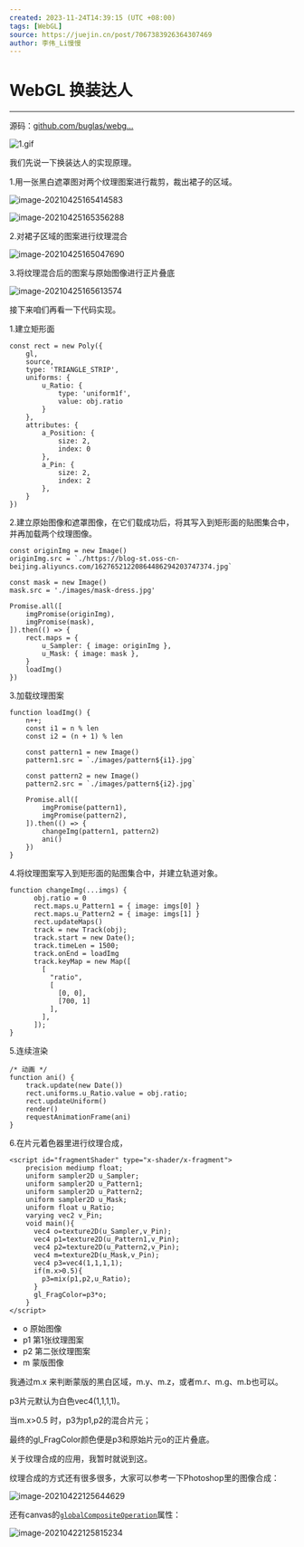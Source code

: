 ```yaml
---
created: 2023-11-24T14:39:15 (UTC +08:00)
tags: [WebGL]
source: https://juejin.cn/post/7067383926364307469
author: 李伟_Li慢慢
---
```


# WebGL 换装达人

---
源码：[github.com/buglas/webg…](https://link.juejin.cn/?target=https%3A%2F%2Fgithub.com%2Fbuglas%2Fwebgl-lesson "https://github.com/buglas/webgl-lesson")

![1.gif](assets/0ca658967b824b99aa5ed0c81d4b3458tplv-k3u1fbpfcp-zoom-in-crop-mark1512000.webp)

我们先说一下换装达人的实现原理。

1.用一张黑白遮罩图对两个纹理图案进行裁剪，裁出裙子的区域。

![image-20210425165414583](assets/5f0ab14096f847998d74e074496b25ectplv-k3u1fbpfcp-zoom-in-crop-mark1512000.webp)

![image-20210425165356288](assets/4a7c80ab3417467abfb4c83a5fa17cbbtplv-k3u1fbpfcp-zoom-in-crop-mark1512000.webp)

2.对裙子区域的图案进行纹理混合

![image-20210425165047690](assets/c90e7ce131494508b24765b3b0c18751tplv-k3u1fbpfcp-zoom-in-crop-mark1512000.webp)

3.将纹理混合后的图案与原始图像进行正片叠底

![image-20210425165613574](assets/904430a61d3e404d82cf9d62bb0075cftplv-k3u1fbpfcp-zoom-in-crop-mark1512000.webp)

接下来咱们再看一下代码实现。

1.建立矩形面

```
const rect = new Poly({
    gl,
    source,
    type: 'TRIANGLE_STRIP',
    uniforms: {
        u_Ratio: {
            type: 'uniform1f',
            value: obj.ratio
        }
    },
    attributes: {
        a_Position: {
            size: 2,
            index: 0
        },
        a_Pin: {
            size: 2,
            index: 2
        },
    }
})
```

2.建立原始图像和遮罩图像，在它们载成功后，将其写入到矩形面的贴图集合中，并再加载两个纹理图像。

```
const originImg = new Image()
originImg.src = `./https://blog-st.oss-cn-beijing.aliyuncs.com/16276521220864486294203747374.jpg`

const mask = new Image()
mask.src = './images/mask-dress.jpg'

Promise.all([
    imgPromise(originImg),
    imgPromise(mask),
]).then(() => {
    rect.maps = {
        u_Sampler: { image: originImg },
        u_Mask: { image: mask },
    }
    loadImg()
})
```

3.加载纹理图案

```
function loadImg() {
    n++;
    const i1 = n % len
    const i2 = (n + 1) % len

    const pattern1 = new Image()
    pattern1.src = `./images/pattern${i1}.jpg`

    const pattern2 = new Image()
    pattern2.src = `./images/pattern${i2}.jpg`

    Promise.all([
        imgPromise(pattern1),
        imgPromise(pattern2),
    ]).then(() => {
        changeImg(pattern1, pattern2)
        ani()
    })
}
```

4.将纹理图案写入到矩形面的贴图集合中，并建立轨道对象。

```
function changeImg(...imgs) {
      obj.ratio = 0
      rect.maps.u_Pattern1 = { image: imgs[0] }
      rect.maps.u_Pattern2 = { image: imgs[1] }
      rect.updateMaps()
      track = new Track(obj);
      track.start = new Date();
      track.timeLen = 1500;
      track.onEnd = loadImg
      track.keyMap = new Map([
        [
          "ratio",
          [
            [0, 0],
            [700, 1]
          ],
        ],
      ]);
}
```

5.连续渲染

```
/* 动画 */
function ani() {
    track.update(new Date())
    rect.uniforms.u_Ratio.value = obj.ratio;
    rect.updateUniform()
    render()
    requestAnimationFrame(ani)
}
```

6.在片元着色器里进行纹理合成，

```
<script id="fragmentShader" type="x-shader/x-fragment">
    precision mediump float;
    uniform sampler2D u_Sampler;
    uniform sampler2D u_Pattern1;
    uniform sampler2D u_Pattern2;
    uniform sampler2D u_Mask;
    uniform float u_Ratio;
    varying vec2 v_Pin;
    void main(){
      vec4 o=texture2D(u_Sampler,v_Pin);
      vec4 p1=texture2D(u_Pattern1,v_Pin);
      vec4 p2=texture2D(u_Pattern2,v_Pin);
      vec4 m=texture2D(u_Mask,v_Pin);
      vec4 p3=vec4(1,1,1,1);
      if(m.x>0.5){
        p3=mix(p1,p2,u_Ratio);
      }
      gl_FragColor=p3*o;
    }
</script>
```

-   o 原始图像
-   p1 第1张纹理图案
-   p2 第二张纹理图案
-   m 蒙版图像

我通过m.x 来判断蒙版的黑白区域，m.y、m.z，或者m.r、m.g、m.b也可以。

p3片元默认为白色vec4(1,1,1,1)。

当m.x>0.5 时，p3为p1,p2的混合片元；

最终的gl\_FragColor颜色便是p3和原始片元o的正片叠底。

关于纹理合成的应用，我暂时就说到这。

纹理合成的方式还有很多很多，大家可以参考一下Photoshop里的图像合成：

![image-20210422125644629](assets/5e7a2b2de991493d9f380939ac807466tplv-k3u1fbpfcp-zoom-in-crop-mark1512000.webp)

还有canvas的[`globalCompositeOperation`](https://link.juejin.cn/?target=https%3A%2F%2Fdeveloper.mozilla.org%2Fzh-CN%2Fdocs%2FWeb%2FAPI%2FCanvas_API%2FTutorial%2FCompositing%23globalcompositeoperation "https://developer.mozilla.org/zh-CN/docs/Web/API/Canvas_API/Tutorial/Compositing#globalcompositeoperation")属性：

![image-20210422125815234](assets/6ffb7e091d7f4ba5a2fabad63a9a55datplv-k3u1fbpfcp-zoom-in-crop-mark1512000.webp)
